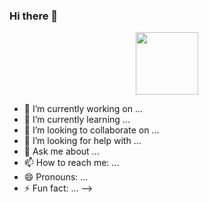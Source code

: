 ### Hi there 👋

<div id="header" align="center">
<img src="https://media.giphy.com/media/RbDKaczqWovIugyJmW/giphy.gif" width="100"/>
</div>



- 🔭 I’m currently working on ...
- 🌱 I’m currently learning ...
- 👯 I’m looking to collaborate on ...
- 🤔 I’m looking for help with ...
- 💬 Ask me about ...
- 📫 How to reach me: ...
- 😄 Pronouns: ...
- ⚡ Fun fact: ...
-->

